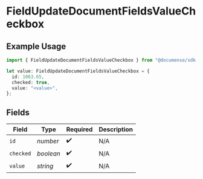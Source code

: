 # FieldUpdateDocumentFieldsValueCheckbox

## Example Usage

```typescript
import { FieldUpdateDocumentFieldsValueCheckbox } from "@documenso/sdk-typescript/models/operations";

let value: FieldUpdateDocumentFieldsValueCheckbox = {
  id: 1063.65,
  checked: true,
  value: "<value>",
};
```

## Fields

| Field              | Type               | Required           | Description        |
| ------------------ | ------------------ | ------------------ | ------------------ |
| `id`               | *number*           | :heavy_check_mark: | N/A                |
| `checked`          | *boolean*          | :heavy_check_mark: | N/A                |
| `value`            | *string*           | :heavy_check_mark: | N/A                |